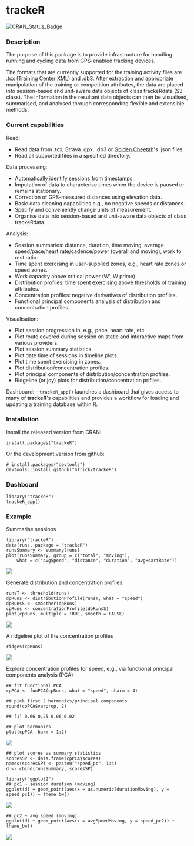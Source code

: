 trackeR
=======

[![CRAN\_Status\_Badge](http://www.r-pkg.org/badges/version/trackeR)](http://cran.r-project.org/package=trackeR)

### Description

The purpose of this package is to provide infrastructure for handling
running and cycling data from GPS-enabled tracking devices.

The formats that are currently supported for the training activity files
are .tcx (Training Center XML) and .db3. After extraction and
appropriate manipulation of the training or competition attributes, the
data are placed into session-based and unit-aware data objects of class
trackeRdata (S3 class). The information in the resultant data objects
can then be visualised, summarised, and analysed through corresponding
flexible and extensible methods.

### Current capabilities

Read:

-   Read data from .tcx, Strava .gpx, .db3 or [Golden
    Cheetah](http://goldencheetah.org)'s .json files.
-   Read all supported files in a specified directory.

Data processing:

-   Automatically identify sessions from timestamps.
-   Imputation of data to characterise times when the device is paused
    or remains stationary.
-   Correction of GPS-measured distances using elevation data.
-   Basic data cleaning capabilities e.g., no negative speeds or
    distances.
-   Specify and conveniently change units of measurement.
-   Organise data into session-based and unit-aware data objects of
    class trackeRdata.

Analysis:

-   Session summaries: distance, duration, time moving, average
    speed/pace/heart rate/cadence/power (overall and moving), work to
    rest ratio.
-   Time spent exercising in user-supplied zones, e.g., heart rate zones
    or speed zones.
-   Work capacity above critical power (W', W prime)
-   Distribution profiles: time spent exercising above thresholds of
    training attributes.
-   Concentration profiles: negative derivatives of distribution
    profiles.
-   Functional principal components analysis of distribution and
    concentration profiles.

Visualisation:

-   Plot session progression in, e.g., pace, heart rate, etc.
-   Plot route covered during session on static and interactive maps
    from various providers.
-   Plot session summary statistics.
-   Plot date time of sessions in timeline plots.
-   Plot time spent exercising in zones.
-   Plot distribution/concentration profiles.
-   Plot principal components of distribution/concentration profiles.
-   Ridgeline (or joy) plots for distribution/concentration prifiles.

Dashboard: - `trackeR_app()` launches a dashboard that gives access to
many of **trackeR**'s capabilities and provides a workflow for loading
and updating a training database within R.

### Installation

Install the released version from CRAN:

    install.packages("trackeR")

Or the development version from github:

    # install.packages("devtools")
    devtools::install_github("hfrick/trackeR")

### Dashboard

    library("trackeR")
    trackeR_app()

### Example

Summarise sessions

    library("trackeR")
    data(runs, package = "trackeR")
    runsSummary <- summary(runs)
    plot(runsSummary, group = c("total", "moving"),
        what = c("avgSpeed", "distance", "duration", "avgHeartRate"))

![](/Users/yiannis/Repositories/trackeR/README_files/figure-markdown_strict/summary-1.png)

Generate distribution and concentration profiles

    runsT <- threshold(runs)
    dpRuns <- distributionProfile(runsT, what = "speed")
    dpRunsS <- smoother(dpRuns)
    cpRuns <- concentrationProfile(dpRunsS)
    plot(cpRuns, multiple = TRUE, smooth = FALSE)

![](/Users/yiannis/Repositories/trackeR/README_files/figure-markdown_strict/cprofile-1.png)

A ridgeline plot of the concentration profiles

    ridges(cpRuns)

![](/Users/yiannis/Repositories/trackeR/README_files/figure-markdown_strict/cprofile-ridges-1.png)

Explore concentration profiles for speed, e.g., via functional principal
components analysis (PCA)

    ## fit functional PCA
    cpPCA <- funPCA(cpRuns, what = "speed", nharm = 4)

    ## pick first 2 harmonics/principal components
    round(cpPCA$varprop, 2)

    ## [1] 0.66 0.25 0.06 0.02

    ## plot harmonics
    plot(cpPCA, harm = 1:2)

![](/Users/yiannis/Repositories/trackeR/README_files/figure-markdown_strict/funPCA-1.png)

    ## plot scores vs summary statistics
    scoresSP <- data.frame(cpPCA$scores)
    names(scoresSP) <- paste0("speed_pc", 1:4)
    d <- cbind(runsSummary, scoresSP)

    library("ggplot2")
    ## pc1 ~ session duration (moving)
    ggplot(d) + geom_point(aes(x = as.numeric(durationMoving), y = speed_pc1)) + theme_bw()

![](/Users/yiannis/Repositories/trackeR/README_files/figure-markdown_strict/scores-1.png)

    ## pc2 ~ avg speed (moving)
    ggplot(d) + geom_point(aes(x = avgSpeedMoving, y = speed_pc2)) + theme_bw()

![](/Users/yiannis/Repositories/trackeR/README_files/figure-markdown_strict/scores-2.png)
